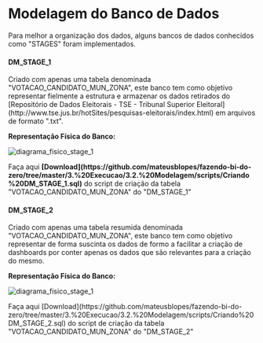 # Modelagem do Banco de Dados #

<p> Para melhor a organização dos dados, alguns bancos de dados conhecidos como "STAGES" foram implementados.</p>

#### DM_STAGE_1 ####

<p> Criado com apenas uma tabela denominada "VOTACAO_CANDIDATO_MUN_ZONA", este banco tem como objetivo representar fielmente a estrutura e armazenar os dados retirados do [Repositório de Dados Eleitorais - TSE - Tribunal Superior Eleitoral](http://www.tse.jus.br/hotSites/pesquisas-eleitorais/index.html) em arquivos de formato ".txt".</p>

<p><strong>Representação Física do Banco:</strong></p>

![diagrama_fisico_stage_1](./3.2.%20Modelagem/img/diagrama_fisico_stage_1.png)

<p> Faça aqui <strong>[Download](https://github.com/mateusblopes/fazendo-bi-do-zero/tree/master/3.%20Execucao/3.2.%20Modelagem/scripts/Criando%20DM_STAGE_1.sql)</strong> do script de criação da tabela "VOTACAO_CANDIDATO_MUN_ZONA" do "DM_STAGE_1"</p>

#### DM_STAGE_2 ####

<p> Criado com apenas uma tabela resumida denominada "VOTACAO_CANDIDATO_MUN_ZONA", este banco tem como objetivo representar de forma suscinta os dados de formo a facilitar a criação de dashboards por conter apenas os dados que são relevantes para a criação do mesmo.</p>

<p><strong>Representação Física do Banco:</strong></p>

![diagrama_fisico_stage_1](./3.2.%20Modelagem/img/diagrama_fisico_stage_2.png)

<p> Faça aqui [Download](https://github.com/mateusblopes/fazendo-bi-do-zero/tree/master/3.%20Execucao/3.2.%20Modelagem/scripts/Criando%20DM_STAGE_2.sql) do script de criação da tabela "VOTACAO_CANDIDATO_MUN_ZONA" do "DM_STAGE_2"</p>